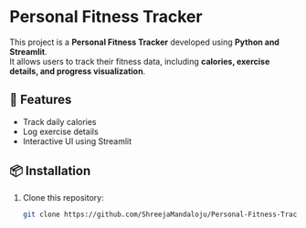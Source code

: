 # Personal Fitness Tracker

This project is a **Personal Fitness Tracker** developed using **Python and Streamlit**.  
It allows users to track their fitness data, including **calories, exercise details, and progress visualization**.

## 🚀 Features
- Track daily calories  
- Log exercise details  
- Interactive UI using Streamlit  

## 📦 Installation
1. Clone this repository:
   ```sh
   git clone https://github.com/ShreejaMandaloju/Personal-Fitness-Tracker.git
